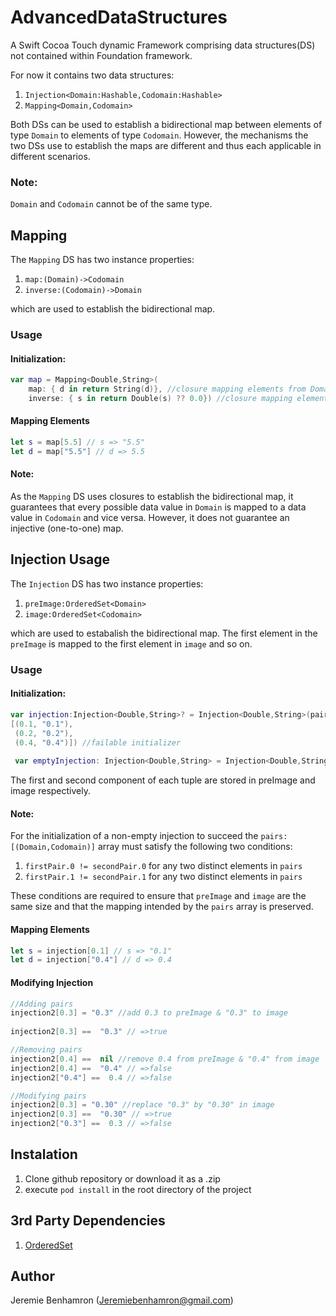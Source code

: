 # AdvancedDataStructures

A Swift Cocoa Touch dynamic Framework comprising data structures(DS) not contained within Foundation framework.

For now it contains two data structures:

1. `Injection<Domain:Hashable,Codomain:Hashable>`
2. `Mapping<Domain,Codomain>`

Both DSs can be used to establish a bidirectional map between elements of type `Domain` to elements of type `Codomain`. However, the mechanisms the two DSs use to establish the maps are different and thus each applicable in different scenarios.

### Note:

`Domain` and `Codomain` cannot be of the same type.

## Mapping

The `Mapping` DS has two instance properties:

1. `map:(Domain)->Codomain` 
2. `inverse:(Codomain)->Domain`

which are used to establish the bidirectional map. 

### Usage
#### Initialization:


``` swift
var map = Mapping<Double,String>(
	map: { d in return String(d)}, //closure mapping elements from Domain -> Codomain
	inverse: { s in return Double(s) ?? 0.0}) //closure mapping elements from Codomain -> Domain
```
#### Mapping Elements
```swift
let s = map[5.5] // s => "5.5"
let d = map["5.5"] // d => 5.5
```

#### Note: 
As the `Mapping` DS uses closures to establish the bidirectional map, it guarantees that every possible data value in `Domain` is mapped to a data value in `Codomain` and vice versa. However, it does not guarantee an injective (one-to-one) map.

## Injection Usage

The `Injection` DS has two instance properties:

1. `preImage:OrderedSet<Domain>`
2. `image:OrderedSet<Codomain>`

which are used to estabalish the bidirectional map. The first element in the `preImage` is mapped to the first element in `image` and so on. 

### Usage
#### Initialization:


``` swift
var injection:Injection<Double,String>? = Injection<Double,String>(pairs:
[(0.1, "0.1"),
 (0.2, "0.2"),
 (0.4, "0.4")]) //failable initializer
 
 var emptyInjection: Injection<Double,String> = Injection<Double,String>() //returns an empty injection
```
The first and second component of each tuple are stored in preImage and image respectively.

#### Note: 
For the initialization of a non-empty injection to succeed the `pairs:[(Domain,Codomain)]` array must satisfy the following two conditions:

1. `firstPair.0 != secondPair.0` for any two distinct elements in `pairs`
2. `firstPair.1 != secondPair.1` for any two distinct elements in `pairs`

These conditions are required to ensure that `preImage` and `image` are the same size and that the mapping intended by the `pairs` array is preserved.

#### Mapping Elements
```swift
let s = injection[0.1] // s => "0.1"
let d = injection["0.4"] // d => 0.4
```

#### Modifying Injection
```swift
//Adding pairs
injection2[0.3] = "0.3" //add 0.3 to preImage & "0.3" to image
 
injection2[0.3] ==  "0.3" // =>true

//Removing pairs
injection2[0.4] ==  nil //remove 0.4 from preImage & "0.4" from image
injection2[0.4] ==  "0.4" // =>false
injection2["0.4"] ==  0.4 // =>false

//Modifying pairs
injection2[0.3] = "0.30" //replace "0.3" by "0.30" in image
injection2[0.3] ==  "0.30" // =>true
injection2["0.3"] ==  0.3 // =>false
```

## Instalation

1. Clone github repository or download it as a .zip
2. execute `pod install` in the root directory of the project

## 3rd Party Dependencies

1. [OrderedSet](https://github.com/Weebly/OrderedSet)

## Author

Jeremie Benhamron (Jeremiebenhamron@gmail.com)

